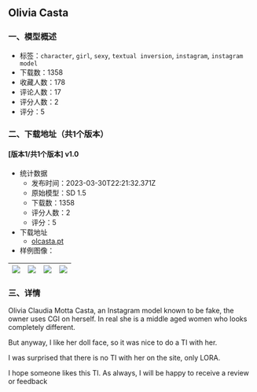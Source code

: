 ## Olivia Casta
### 一、模型概述

- 标签：`character`, `girl`, `sexy`, `textual inversion`, `instagram`, `instagram model`
- 下载数：1358
- 收藏人数：178
- 评论人数：17
- 评分人数：2
- 评分：5

### 二、下载地址（共1个版本）

#### [版本1/共1个版本] v1.0

- 统计数据
  - 发布时间：2023-03-30T22:21:32.371Z
  - 原始模型：SD 1.5
  - 下载数：1358
  - 评分人数：2
  - 评分：5
- 下载地址
  - [olcasta.pt](https://civitai.com/api/download/models/32194)
- 样例图像：

| <img src="https://image.civitai.com/xG1nkqKTMzGDvpLrqFT7WA/6690abe3-774a-484a-2e16-79e450a2b400/width=450/366562.jpeg" /> | <img src="https://image.civitai.com/xG1nkqKTMzGDvpLrqFT7WA/0df7c122-4e1a-498c-72ca-f04e79060000/width=450/366570.jpeg" /> | <img src="https://image.civitai.com/xG1nkqKTMzGDvpLrqFT7WA/0dee10f9-7210-47ac-84e1-b33d8879e500/width=450/366569.jpeg" /> | <img src="https://image.civitai.com/xG1nkqKTMzGDvpLrqFT7WA/25115df6-cafe-4ec7-53a9-968e9e003900/width=450/366568.jpeg" /> |
| ---- | ---- | ---- | ---- |


### 三、详情
<p>Olivia Claudia Motta Casta, an Instagram model known to be fake, the owner uses CGI on herself. In real she is a middle aged women who looks completely different.</p><p>But anyway, I like her doll face, so it was nice to do a TI with her.</p><p>I was surprised that there is no TI with her on the site, only LORA.</p><p>I hope someone likes this TI. As always, I will be happy to receive a review or feedback</p>